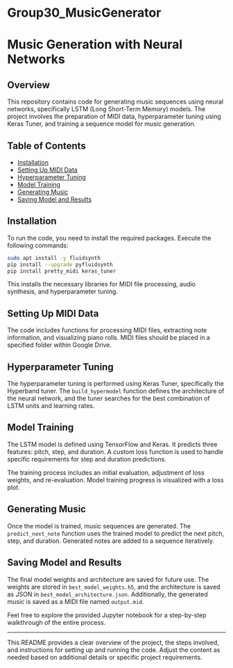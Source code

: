 # Group30_MusicGenerator

# Music Generation with Neural Networks

## Overview

This repository contains code for generating music sequences using neural networks, specifically LSTM (Long Short-Term Memory) models. The project involves the preparation of MIDI data, hyperparameter tuning using Keras Tuner, and training a sequence model for music generation.

## Table of Contents

- [Installation](#installation)
- [Setting Up MIDI Data](#setting-up-midi-data)
- [Hyperparameter Tuning](#hyperparameter-tuning)
- [Model Training](#model-training)
- [Generating Music](#generating-music)
- [Saving Model and Results](#saving-model-and-results)

## Installation

To run the code, you need to install the required packages. Execute the following commands:

```bash
sudo apt install -y fluidsynth
pip install --upgrade pyfluidsynth
pip install pretty_midi keras_tuner
```

This installs the necessary libraries for MIDI file processing, audio synthesis, and hyperparameter tuning.

## Setting Up MIDI Data

The code includes functions for processing MIDI files, extracting note information, and visualizing piano rolls. MIDI files should be placed in a specified folder within Google Drive.

## Hyperparameter Tuning

The hyperparameter tuning is performed using Keras Tuner, specifically the Hyperband tuner. The `build_hypermodel` function defines the architecture of the neural network, and the tuner searches for the best combination of LSTM units and learning rates.

## Model Training

The LSTM model is defined using TensorFlow and Keras. It predicts three features: pitch, step, and duration. A custom loss function is used to handle specific requirements for step and duration predictions.

The training process includes an initial evaluation, adjustment of loss weights, and re-evaluation. Model training progress is visualized with a loss plot.

## Generating Music

Once the model is trained, music sequences are generated. The `predict_next_note` function uses the trained model to predict the next pitch, step, and duration. Generated notes are added to a sequence iteratively.

## Saving Model and Results

The final model weights and architecture are saved for future use. The weights are stored in `best_model_weights.h5`, and the architecture is saved as JSON in `best_model_architecture.json`. Additionally, the generated music is saved as a MIDI file named `output.mid`.

Feel free to explore the provided Jupyter notebook for a step-by-step walkthrough of the entire process.

---

This README provides a clear overview of the project, the steps involved, and instructions for setting up and running the code. Adjust the content as needed based on additional details or specific project requirements.
